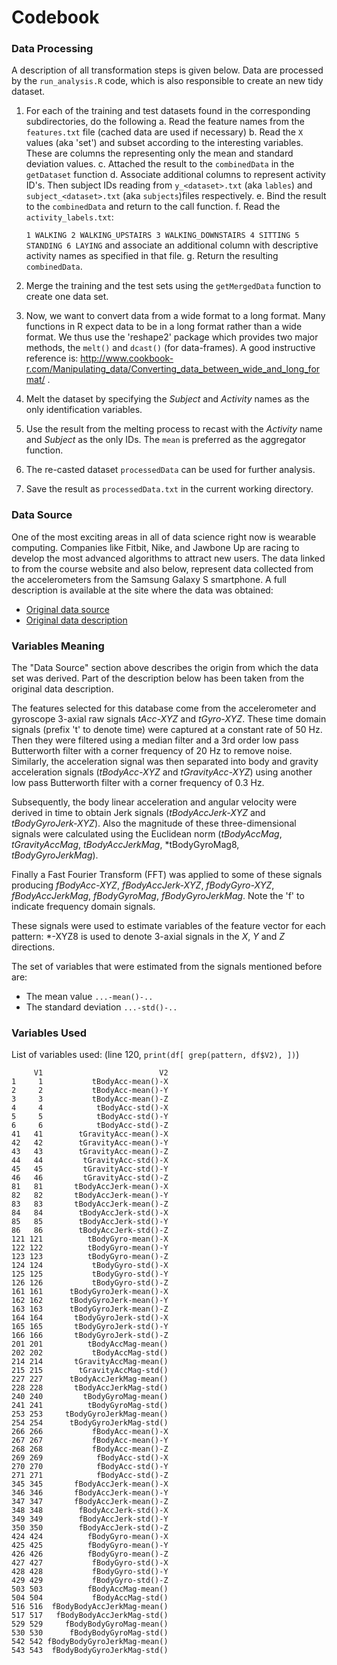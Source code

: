 Codebook
========

### Data Processing 

A description of all transformation steps is given below. Data are processed by the `run_analysis.R` code, which is also responsible to create an new tidy dataset.

1. For each of the training and test datasets found in the corresponding subdirectories, do the following 
   a. Read the feature names from the `features.txt` file (cached data are used if necessary)
   b. Read the `X` values (aka 'set') and subset according to the interesting variables. These are columns the representing only the mean and standard deviation values.
   c. Attached the result to the `combinedData` in the `getDataset` function
   d. Associate additional columns to represent activity ID's. Then subject IDs reading from `y_<dataset>.txt` (aka `lables`) and `subject_<dataset>.txt` (aka `subjects`)files respectively.
   e. Bind the result to the `combinedData` and return to the call function.
   f. Read the `activity_labels.txt`:
   
   `1 WALKING
   2 WALKING_UPSTAIRS
   3 WALKING_DOWNSTAIRS
   4 SITTING
   5 STANDING
   6 LAYING`
   and associate an additional column with descriptive activity names as specified in that file.
   g. Return the resulting `combinedData`.

2. Merge the training and the test sets using the `getMergedData` function to create one data set.

3. Now, we want to convert data from a wide format to a long format. Many functions in R expect data to be in a long format rather than a wide format. We thus use the 'reshape2' package which provides two major methods, the `melt()` and `dcast()` (for data-frames). A good instructive reference is: http://www.cookbook-r.com/Manipulating_data/Converting_data_between_wide_and_long_format/ .

4. Melt the dataset by specifying the *Subject* and *Activity* names as the only identification variables.

5. Use the result from the melting process to recast with the *Activity* name and *Subject* as the only IDs. The `mean` is preferred as the aggregator function.

6. The re-casted dataset `processedData` can be used for further analysis.

7. Save the result as `processedData.txt` in the current working directory.


### Data Source

One of the most exciting areas in all of data science right now is wearable computing.
Companies like Fitbit, Nike, and Jawbone Up are racing to develop the most advanced algorithms to attract new users. 
The data linked to from the course website and also below, represent data collected from the accelerometers 
from the Samsung Galaxy S smartphone. A full description is available at the site where the data was obtained: 

- [Original data source](https://d396qusza40orc.cloudfront.net/getdata%2Fprojectfiles%2FUCI%20HAR%20Dataset.zip)
- [Original data description](http://archive.ics.uci.edu/ml/datasets/Human+Activity+Recognition+Using+Smartphones)

### Variables Meaning

The "Data Source" section above describes the origin from which the data set was derived. Part of the description below has been taken from the original data description.

The features selected for this database come from the accelerometer and gyroscope 3-axial raw signals *tAcc-XYZ* and *tGyro-XYZ*. 
These time domain signals (prefix 't' to denote time) were captured at a constant rate of 50 Hz. 
Then they were filtered using a median filter and a 3rd order low pass Butterworth filter with a corner frequency of 20 Hz to remove noise. 
Similarly, the acceleration signal was then separated into body and gravity acceleration signals (*tBodyAcc-XYZ* and *tGravityAcc-XYZ*) using another 
low pass Butterworth filter with a corner frequency of 0.3 Hz.

Subsequently, the body linear acceleration and angular velocity were derived in time to obtain Jerk signals (*tBodyAccJerk-XYZ* and *tBodyGyroJerk-XYZ*).
Also the magnitude of these three-dimensional signals were calculated using the Euclidean norm (*tBodyAccMag*, *tGravityAccMag*, *tBodyAccJerkMag*, 
*tBodyGyroMag8, *tBodyGyroJerkMag*).

Finally a Fast Fourier Transform (FFT) was applied to some of these signals producing *fBodyAcc-XYZ*, *fBodyAccJerk-XYZ*, *fBodyGyro-XYZ*, *fBodyAccJerkMag*, *fBodyGyroMag*, *fBodyGyroJerkMag*. Note the 'f' to indicate frequency domain signals.

These signals were used to estimate variables of the feature vector for each pattern: *-XYZ8 is used to denote 3-axial signals in the *X*, *Y* and *Z* 
directions.

The set of variables that were estimated from the signals mentioned before are:
- The mean value `...-mean()-..`
- The standard deviation `...-std()-..`


### Variables Used

List of variables used: (line 120, `print(df[ grep(pattern, df$V2), ])`)
```
     V1                          V2
1     1           tBodyAcc-mean()-X
2     2           tBodyAcc-mean()-Y
3     3           tBodyAcc-mean()-Z
4     4            tBodyAcc-std()-X
5     5            tBodyAcc-std()-Y
6     6            tBodyAcc-std()-Z
41   41        tGravityAcc-mean()-X
42   42        tGravityAcc-mean()-Y
43   43        tGravityAcc-mean()-Z
44   44         tGravityAcc-std()-X
45   45         tGravityAcc-std()-Y
46   46         tGravityAcc-std()-Z
81   81       tBodyAccJerk-mean()-X
82   82       tBodyAccJerk-mean()-Y
83   83       tBodyAccJerk-mean()-Z
84   84        tBodyAccJerk-std()-X
85   85        tBodyAccJerk-std()-Y
86   86        tBodyAccJerk-std()-Z
121 121          tBodyGyro-mean()-X
122 122          tBodyGyro-mean()-Y
123 123          tBodyGyro-mean()-Z
124 124           tBodyGyro-std()-X
125 125           tBodyGyro-std()-Y
126 126           tBodyGyro-std()-Z
161 161      tBodyGyroJerk-mean()-X
162 162      tBodyGyroJerk-mean()-Y
163 163      tBodyGyroJerk-mean()-Z
164 164       tBodyGyroJerk-std()-X
165 165       tBodyGyroJerk-std()-Y
166 166       tBodyGyroJerk-std()-Z
201 201          tBodyAccMag-mean()
202 202           tBodyAccMag-std()
214 214       tGravityAccMag-mean()
215 215        tGravityAccMag-std()
227 227      tBodyAccJerkMag-mean()
228 228       tBodyAccJerkMag-std()
240 240         tBodyGyroMag-mean()
241 241          tBodyGyroMag-std()
253 253     tBodyGyroJerkMag-mean()
254 254      tBodyGyroJerkMag-std()
266 266           fBodyAcc-mean()-X
267 267           fBodyAcc-mean()-Y
268 268           fBodyAcc-mean()-Z
269 269            fBodyAcc-std()-X
270 270            fBodyAcc-std()-Y
271 271            fBodyAcc-std()-Z
345 345       fBodyAccJerk-mean()-X
346 346       fBodyAccJerk-mean()-Y
347 347       fBodyAccJerk-mean()-Z
348 348        fBodyAccJerk-std()-X
349 349        fBodyAccJerk-std()-Y
350 350        fBodyAccJerk-std()-Z
424 424          fBodyGyro-mean()-X
425 425          fBodyGyro-mean()-Y
426 426          fBodyGyro-mean()-Z
427 427           fBodyGyro-std()-X
428 428           fBodyGyro-std()-Y
429 429           fBodyGyro-std()-Z
503 503          fBodyAccMag-mean()
504 504           fBodyAccMag-std()
516 516  fBodyBodyAccJerkMag-mean()
517 517   fBodyBodyAccJerkMag-std()
529 529     fBodyBodyGyroMag-mean()
530 530      fBodyBodyGyroMag-std()
542 542 fBodyBodyGyroJerkMag-mean()
543 543  fBodyBodyGyroJerkMag-std()
```


